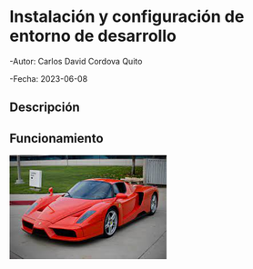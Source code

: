 # Instalación y configuración de entorno de desarrollo

-Autor: Carlos David Cordova Quito

-Fecha: 2023-06-08

## Descripción

## Funcionamiento
![](img/ferrari.jpg)
